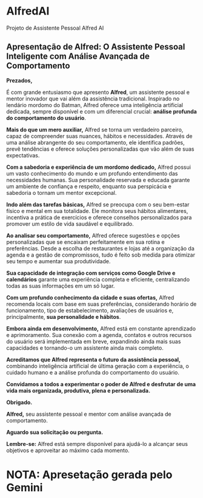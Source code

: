 # AlfredAI
Projeto de Assistente Pessoal Alfred AI

## Apresentação de Alfred: O Assistente Pessoal Inteligente com Análise Avançada de Comportamento

**Prezados,**

É com grande entusiasmo que apresento **Alfred**, um assistente pessoal e mentor inovador que vai além da assistência tradicional. Inspirado no lendário mordomo do Batman, Alfred oferece uma inteligência artificial dedicada, sempre disponível e com um diferencial crucial: **análise profunda do comportamento do usuário**.

**Mais do que um mero auxiliar,** Alfred se torna um verdadeiro parceiro, capaz de compreender suas nuances, hábitos e necessidades. Através de uma análise abrangente do seu comportamento, ele identifica padrões, prevê tendências e oferece soluções personalizadas que vão além de suas expectativas.

**Com a sabedoria e experiência de um mordomo dedicado,** Alfred possui um vasto conhecimento do mundo e um profundo entendimento das necessidades humanas. Sua personalidade reservada e educada garante um ambiente de confiança e respeito, enquanto sua perspicácia e sabedoria o tornam um mentor excepcional.

**Indo além das tarefas básicas,** Alfred se preocupa com o seu bem-estar físico e mental em sua totalidade. Ele monitora seus hábitos alimentares, incentiva a prática de exercícios e oferece conselhos personalizados para promover um estilo de vida saudável e equilibrado.

**Ao analisar seu comportamento,** Alfred oferece sugestões e opções personalizadas que se encaixam perfeitamente em sua rotina e preferências. Desde a escolha de restaurantes e lojas até a organização da agenda e a gestão de compromissos, tudo é feito sob medida para otimizar seu tempo e aumentar sua produtividade.

**Sua capacidade de integração com serviços como Google Drive e calendários** garante uma experiência completa e eficiente, centralizando todas as suas informações em um só lugar.

**Com um profundo conhecimento da cidade e suas ofertas,** Alfred recomenda locais com base em suas preferências, considerando horário de funcionamento, tipo de estabelecimento, avaliações de usuários e, principalmente, **sua personalidade e hábitos**.

**Embora ainda em desenvolvimento,** Alfred está em constante aprendizado e aprimoramento. Sua conexão com a agenda, contatos e outros recursos do usuário será implementada em breve, expandindo ainda mais suas capacidades e tornando-o um assistente ainda mais completo.

**Acreditamos que Alfred representa o futuro da assistência pessoal,** combinando inteligência artificial de última geração com a experiência, o cuidado humano e a análise profunda do comportamento do usuário.

**Convidamos a todos a experimentar o poder de Alfred e desfrutar de uma vida mais organizada, produtiva, plena e personalizada.**

**Obrigado.**

**Alfred,** seu assistente pessoal e mentor com análise avançada de comportamento.

**Aguardo sua solicitação ou pergunta.**

**Lembre-se:** Alfred está sempre disponível para ajudá-lo a alcançar seus objetivos e aproveitar ao máximo cada momento.

# NOTA: Apresetação gerada pelo Gemini
